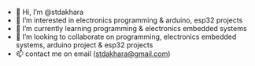 - 👋 Hi, I’m @stdakhara
- 👀 I’m interested in electronics programming & arduino, esp32 projects
- 🌱 I’m currently learning programming & electronics embedded systems
- 💞️ I’m looking to collaborate on programming, electronics embedded systems, arduino project & esp32 projects
- 📫 contact me on email (stdakhara@gmail.com)

<!---
stdakhara/stdakhara is a ✨ special ✨ repository because its `README.md` (this file) appears on your GitHub profile.
You can click the Preview link to take a look at your changes.
--->
